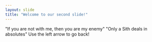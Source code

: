 ```yaml
---
layout: slide
title: "Welcome to our second slide!"
---
```

"If you are not with me, then you are my enemy" "Only a Sith deals in absolutes"
Use the left arrow to go back!